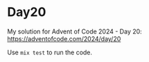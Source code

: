 # Day20

My solution for Advent of Code 2024 - Day 20: https://adventofcode.com/2024/day/20

Use `mix test` to run the code.
